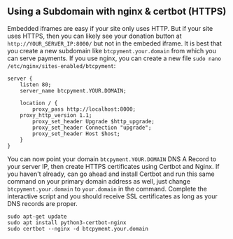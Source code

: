 ## Using a Subdomain with nginx & certbot (HTTPS)
Embedded iframes are easy if your site only uses HTTP. But if your site uses HTTPS, then you can likely see your donation button at `http://YOUR_SERVER_IP:8000/` but not in the embeded iframe. It is best that you create a new subdomain like `btcpyment.your.domain` from which you can serve payments. If you use nginx, you can create a new file `sudo nano /etc/nginx/sites-enabled/btcpyment`:
```
server {
    listen 80;
    server_name btcpyment.YOUR.DOMAIN;

    location / {
        proxy_pass http://localhost:8000;
	proxy_http_version 1.1;
        proxy_set_header Upgrade $http_upgrade;
        proxy_set_header Connection "upgrade";
        proxy_set_header Host $host;
    }
}
```
You can now point your domain `btcpyment.YOUR.DOMAIN` DNS A Record to your server IP, then create HTTPS certificates using Certbot and Nginx. If you haven't already, can go ahead and install Certbot and run this same command on your primary domain address as well, just change `btcpyment.your.domain` to `your.domain` in the command.
Complete the interactive script and you should receive SSL certificates as long as your DNS records are proper.
```
sudo apt-get update
sudo apt install python3-certbot-nginx
sudo certbot --nginx -d btcpyment.your.domain
```

